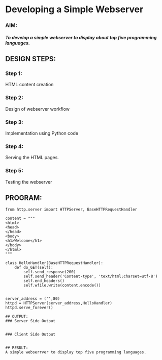 # Developing a Simple Webserver
### AIM:
##### To develop a simple webserver to display about top five programming languages.

## DESIGN STEPS:
### Step 1: 

HTML content creation
### Step 2:

Design of webserver workflow
### Step 3:

Implementation using Python code
### Step 4:

Serving the HTML pages.
### Step 5:

Testing the webserver

## PROGRAM:
```
from http.server import HTTPServer, BaseHTTPRequestHandler

content = """
<html>
<head>
</head>
<body>
<h1>Welcome</h1>
</body>
</html>
"""

class HelloHandler(BaseHTTPRequestHandler):
    def do_GET(self):
        self.send_response(200)
        self.send_header('Content-type', 'text/html;charset=utf-8')
        self.end_headers()
        self.wfile.write(content.encode())


server_address = ('',80)
httpd = HTTPServer(server_address,HelloHandler)
httpd.serve_forever()

## OUTPUT:
### Server Side Output


### Client Side Output


## RESULT:
A simple webserrver to display top five programming languages.
